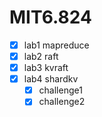 # MIT6.824

- [x] lab1 mapreduce
- [x] lab2 raft
- [x] lab3 kvraft
- [x] lab4 shardkv
    - [x] challenge1
    - [x] challenge2
